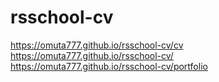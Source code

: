 # rsschool-cv
https://omuta777.github.io/rsschool-cv/cv
https://omuta777.github.io/rsschool-cv/
https://omuta777.github.io/rsschool-cv/portfolio
